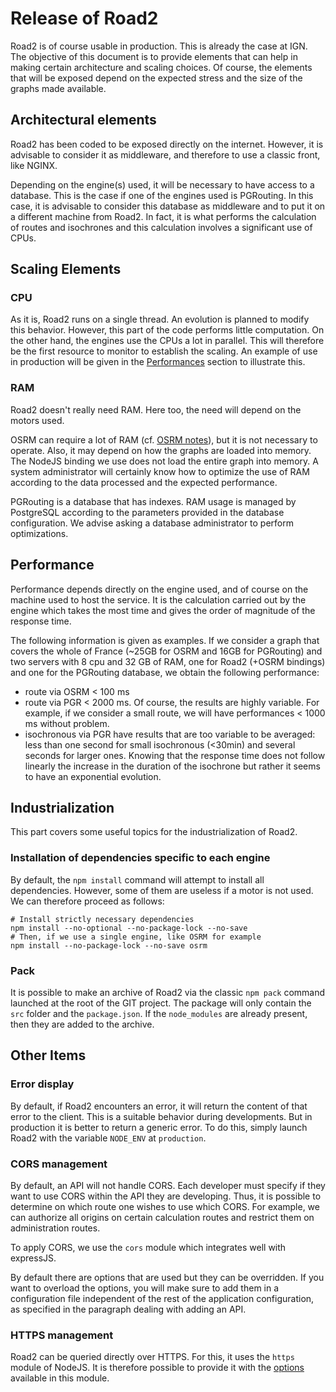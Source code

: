 # Release of Road2

Road2 is of course usable in production. This is already the case at IGN. The objective of this document is to provide elements that can help in making certain architecture and scaling choices. Of course, the elements that will be exposed depend on the expected stress and the size of the graphs made available.


## Architectural elements

Road2 has been coded to be exposed directly on the internet. However, it is advisable to consider it as middleware, and therefore to use a classic front, like NGINX.

Depending on the engine(s) used, it will be necessary to have access to a database. This is the case if one of the engines used is PGRouting. In this case, it is advisable to consider this database as middleware and to put it on a different machine from Road2. In fact, it is what performs the calculation of routes and isochrones and this calculation involves a significant use of CPUs.

## Scaling Elements

### CPU

As it is, Road2 runs on a single thread. An evolution is planned to modify this behavior. However, this part of the code performs little computation. On the other hand, the engines use the CPUs a lot in parallel. This will therefore be the first resource to monitor to establish the scaling. An example of use in production will be given in the [Performances](#Performances) section to illustrate this.

### RAM

Road2 doesn't really need RAM. Here too, the need will depend on the motors used.

OSRM can require a lot of RAM (cf. [OSRM notes](https://github.com/Project-OSRM/osrm-backend/wiki/Disk-and-Memory-Requirements)), but it is not necessary to operate. Also, it may depend on how the graphs are loaded into memory. The NodeJS binding we use does not load the entire graph into memory. A system administrator will certainly know how to optimize the use of RAM according to the data processed and the expected performance.

PGRouting is a database that has indexes. RAM usage is managed by PostgreSQL according to the parameters provided in the database configuration. We advise asking a database administrator to perform optimizations.

## Performance

Performance depends directly on the engine used, and of course on the machine used to host the service. It is the calculation carried out by the engine which takes the most time and gives the order of magnitude of the response time.

The following information is given as examples. If we consider a graph that covers the whole of France (~25GB for OSRM and 16GB for PGRouting) and two servers with 8 cpu and 32 GB of RAM, one for Road2 (+OSRM bindings) and one for the PGRouting database, we obtain the following performance:
- route via OSRM < 100 ms
- route via PGR < 2000 ms. Of course, the results are highly variable. For example, if we consider a small route, we will have performances < 1000 ms without problem.
- isochronous via PGR have results that are too variable to be averaged: less than one second for small isochronous (<30min) and several seconds for larger ones. Knowing that the response time does not follow linearly the increase in the duration of the isochrone but rather it seems to have an exponential evolution.

## Industrialization

This part covers some useful topics for the industrialization of Road2.

### Installation of dependencies specific to each engine

By default, the `npm install` command will attempt to install all dependencies. However, some of them are useless if a motor is not used. We can therefore proceed as follows:
```
# Install strictly necessary dependencies
npm install --no-optional --no-package-lock --no-save
# Then, if we use a single engine, like OSRM for example
npm install --no-package-lock --no-save osrm
```

### Pack

It is possible to make an archive of Road2 via the classic `npm pack` command launched at the root of the GIT project. The package will only contain the `src` folder and the `package.json`. If the `node_modules` are already present, then they are added to the archive.

## Other Items

### Error display

By default, if Road2 encounters an error, it will return the content of that error to the client. This is a suitable behavior during developments. But in production it is better to return a generic error. To do this, simply launch Road2 with the variable `NODE_ENV` at `production`.

### CORS management

By default, an API will not handle CORS. Each developer must specify if they want to use CORS within the API they are developing. Thus, it is possible to determine on which route one wishes to use which CORS. For example, we can authorize all origins on certain calculation routes and restrict them on administration routes.

To apply CORS, we use the `cors` module which integrates well with expressJS.

By default there are options that are used but they can be overridden. If you want to overload the options, you will make sure to add them in a configuration file independent of the rest of the application configuration, as specified in the paragraph dealing with adding an API.

### HTTPS management

Road2 can be queried directly over HTTPS. For this, it uses the `https` module of NodeJS. It is therefore possible to provide it with the [options](https://nodejs.org/docs/latest-v12.x/api/tls.html#tls_tls_createserver_options_secureconnectionlistener) available in this module.